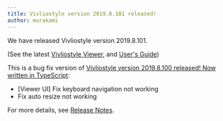 ```yaml
---
title: Vivliostyle version 2019.8.101 released!
author: murakami
---
```


We have released Vivliostyle version 2019.8.101.

(See the latest [Vivliostyle Viewer](https://vivliostyle.org/viewer), and [User's Guide](https://vivliostyle.org/docs/user-guide))

This is a bug fix version of [Vivliostyle version 2019.8.100 released! Now written in TypeScript](https://vivliostyle.org/blog/2019/08/16/vivliostyle-2019.8.100-released/):

- [Viewer UI] Fix keyboard navigation not working
- Fix auto resize not working

For more details, see [Release Notes](https://github.com/vivliostyle/vivliostyle/releases).
